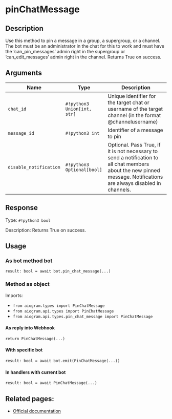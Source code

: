 # pinChatMessage

## Description

Use this method to pin a message in a group, a supergroup, or a channel. The bot must be an administrator in the chat for this to work and must have the ‘can_pin_messages’ admin right in the supergroup or ‘can_edit_messages’ admin right in the channel. Returns True on success.


## Arguments

| Name | Type | Description |
| - | - | - |
| `chat_id` | `#!python3 Union[int, str]` | Unique identifier for the target chat or username of the target channel (in the format @channelusername) |
| `message_id` | `#!python3 int` | Identifier of a message to pin |
| `disable_notification` | `#!python3 Optional[bool]` | Optional. Pass True, if it is not necessary to send a notification to all chat members about the new pinned message. Notifications are always disabled in channels. |



## Response

Type: `#!python3 bool`

Description: Returns True on success.


## Usage


### As bot method bot

```python3
result: bool = await bot.pin_chat_message(...)
```

### Method as object

Imports:

- `from aiogram.types import PinChatMessage`
- `from aiogram.api.types import PinChatMessage`
- `from aiogram.api.types.pin_chat_message import PinChatMessage`

#### As reply into Webhook
```python3
return PinChatMessage(...)
```

#### With specific bot
```python3
result: bool = await bot.emit(PinChatMessage(...))
```

#### In handlers with current bot
```python3
result: bool = await PinChatMessage(...)
```


## Related pages:

- [Official documentation](https://core.telegram.org/bots/api#pinchatmessage)
